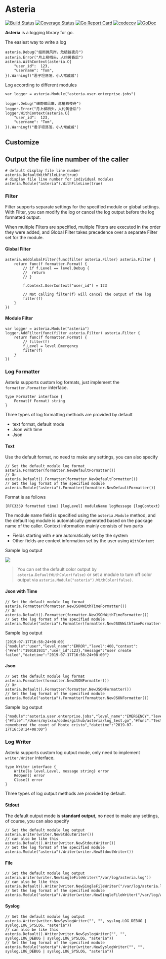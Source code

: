 # Asteria 

[![Build Status](https://www.travis-ci.org/mylxsw/asteria.svg?branch=master)](https://www.travis-ci.org/mylxsw/asteria)
[![Coverage Status](https://coveralls.io/repos/github/mylxsw/asteria/badge.svg?branch=master)](https://coveralls.io/github/mylxsw/asteria?branch=master)
[![Go Report Card](https://goreportcard.com/badge/github.com/mylxsw/asteria)](https://goreportcard.com/report/github.com/mylxsw/asteria)
[![codecov](https://codecov.io/gh/mylxsw/asteria/branch/master/graph/badge.svg)](https://codecov.io/gh/mylxsw/asteria)
[![GoDoc](https://godoc.org/github.com/mylxsw/asteria?status.svg)](https://godoc.org/github.com/mylxsw/asteria)

**Asteria** is a logging library for go.

The easiest way to write a log

    asteria.Debug("细雨微风岸，危樯独夜舟")
    asteria.Error("月上柳梢头，人约黄昏后")
    asteria.WithContext(asteria.C{
        "user_id":  123,
        "username": "Tom",
    }).Warningf("君子坦荡荡，小人常戚戚")

Log according to different modules

    var logger = asteria.Module("asteria.user.enterprise.jobs")
       
    logger.Debug("细雨微风岸，危樯独夜舟")
    logger.Error("月上柳梢头，人约黄昏后")
    logger.WithContext(asteria.C{
        "user_id":  123,
        "username": "Tom",
    }).Warningf("君子坦荡荡，小人常戚戚")
    
## Customize

## Output the file line number of the caller

    # default display file line number 
    asteria.DefaultWithFileLine(true)
    # display file line number for individual modules
    asteria.Module("asteria").WithFileLine(true)

### Filter

Filter supports separate settings for the specified module or global settings. With Filter, you can modify the log or cancel the log output before the log formatted output.

When multiple Filters are specified, multiple Filters are executed in the order they were added, and Global Filter takes precedence over a separate Filter set for the module.

#### Global Filter

    asteria.AddGlobalFilter(func(filter asteria.Filter) asteria.Filter {
		return func(f formatter.Format) {
			// if f.Level == level.Debug {
			// 	return
			// }

			f.Context.UserContext["user_id"] = 123
            
			// Not calling filter(f) will cancel the output of the log
			filter(f)
		}
	})

#### Module Filter

    var logger = asteria.Module("asteria")
    logger.AddFilter(func(filter asteria.Filter) asteria.Filter {
		return func(f formatter.Format) {
			// filter(f)
			f.Level = level.Emergency
			filter(f)
		}
	})

### Log Formatter

Asteria supports custom log formats, just implement the `formatter.Formatter` interface.
    
    type Formatter interface {
    	Format(f Format) string
    }

Three types of log formatting methods are provided by default

- text format, default mode
- Json with time
- Json

#### Text

Use the default format, no need to make any settings, you can also specify

    // Set the default module log format
    asteria.Formatter(formatter.NewDefaultFormatter())
    // Or
    asteria.Default().Formatter(formatter.NewDefaultFormatter())
    // Set the log format of the specified module
    asteria.Module("asteria").Formatter(formatter.NewDefaultFormatter())

Format is as follows

    [RFC3339 formatted time] [logLevel] moduleName logMessage {logContext}

The module name field is specified using the `asteria.Module` method, and the default log module is automatically generated based on the package name of the caller. Context information mainly consists of two parts

- Fields starting with `#` are automatically set by the system
- Other fields are context information set by the user using `WithContext`

Sample log output

![](https://ssl.aicode.cc/2019-07-17-15633539363228.jpg)

> You can set the default color output by `asteria.DefaultWithColor(false)` or set a module to turn off color output via `asteria.Module("asteria").WithColor(false)`.

#### Json with Time

    // Set the default module log format
    asteria.Formatter(formatter.NewJSONWithTimeFormatter())
    // Or
    asteria.Default().Formatter(formatter.NewJSONWithTimeFormatter())
    // Set the log format of the specified module
    asteria.Module("asteria").Formatter(formatter.NewJSONWithTimeFormatter())
 
Sample log output

    [2019-07-17T16:58:24+08:00] {"module":"user","level_name":"ERROR","level":400,"context":{"#ref":"190101931","user_id":123},"message":"user create failed","datetime":"2019-07-17T16:58:24+08:00"}
    
#### Json 

    // Set the default module log format
    asteria.Formatter(formatter.NewJSONFormatter())
    // Or
    asteria.Default().Formatter(formatter.NewJSONFormatter())
    // Set the log format of the specified module
    asteria.Module("asteria").Formatter(formatter.NewJSONFormatter())

Sample log output

    {"module":"asteria.user.enterprise.jobs","level_name":"EMERGENCY","level":600,"context":{"#file":"/Users/mylxsw/codes/github/asteria/log_test.go","#func":"TestModule","#line":91,"#package":"github.com/mylxsw/asteria_test","#ref":"190101931","user_id":123},"message":"He remembered the count of Monte cristo","datetime":"2019-07-17T16:58:24+08:00"}


### Log Writer

Asteria supports custom log output mode, only need to implement `writer.Writer` interface.
    
    type Writer interface {
        Write(le level.Level, message string) error
        ReOpen() error
        Close() error
    }

Three types of log output methods are provided by default.

#### Stdout

The default output mode is **standard output**, no need to make any settings, of course, you can also specify

    // Set the default module log output
    asteria.Writer(writer.NewStdoutWriter())
    // can also be like this
    asteria.Default().Writer(writer.NewStdoutWriter())
    // Set the log format of the specified module
    asteria.Module("asteria").Writer(writer.NewStdoutWriter())

#### File

    // Set the default module log output
    asteria.Writer(writer.NewSingleFileWriter("/var/log/asteria.log"))
    // can also be like this
    asteria.Default().Writer(writer.NewSingleFileWriter("/var/log/asteria.log"))
    // Set the log format of the specified module
    asteria.Module("asteria").Writer(writer.NewSingleFileWriter("/var/log/asteria.log"))

#### Syslog

    // Set the default module log output
    asteria.Writer(writer.NewSyslogWriter("", "", syslog.LOG_DEBUG | syslog.LOG_SYSLOG, "asteria"))
    // can also be like this
    asteria.Default().Writer(writer.NewSyslogWriter("", "", syslog.LOG_DEBUG | syslog.LOG_SYSLOG, "asteria"))
    // Set the log format of the specified module
    asteria.Module("asteria").Writer(writer.NewSyslogWriter("", "", syslog.LOG_DEBUG | syslog.LOG_SYSLOG, "asteria"))
